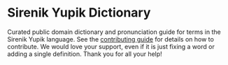 
# Sirenik Yupik Dictionary

Curated public domain dictionary and pronunciation guide for terms in the Sirenik Yupik language. See the [contributing guide](https://github.com/drumworkteam/term/blob/make/.github/contributing.md) for details on how to contribute. We would love your support, even if it is just fixing a word or adding a single definition. Thank you for all your help!